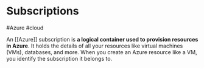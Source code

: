 # Subscriptions
#Azure #cloud 

An [[Azure]] subscription is **a logical container used to provision resources in Azure**. It holds the details of all your resources like virtual machines (VMs), databases, and more. When you create an Azure resource like a VM, you identify the subscription it belongs to.